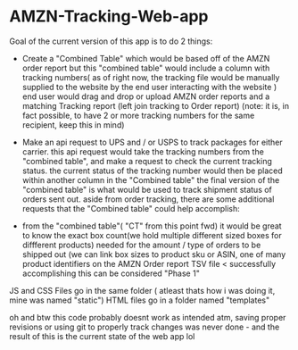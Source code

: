 # AMZN-Tracking-Web-app

Goal of the current version of this app is to do 2 things: 

- Create a "Combined Table" which would be based off of the AMZN order report but this "combined table" would include a column with tracking numbers( as of right now, the tracking file would be manually supplied to the website by the end user interacting with the website ) end user would drag and drop or upload AMZN order reports and a matching Tracking report (left join tracking to Order report) (note: it is, in fact possible, to have 2 or more tracking numbers for the same recipient, keep this in mind) 

- Make an api request to UPS and / or USPS to track packages for either carrier. this api request would take the tracking numbers from the "combined table", and make a request to check the current tracking status. the current status of the tracking number would then be placed within another column in the "Combined table" the final version of the "combined table" is what would be used to track shipment status of orders sent out. aside from order tracking, there are some additional requests that the "Combined table" could help accomplish:

- from the "combined table"( "CT" from this point fwd) it would be great to know the exact box count(we hold multiple different sized boxes for diffferent products) needed for the amount / type of orders to be shipped out (we can link box sizes to product sku or ASIN, one of many product identifiers on the AMZN Order report TSV file < successfully accomplishing this can be considered "Phase 1"

 JS and CSS Files go in the same folder ( atleast thats how i was doing it, mine was named "static") 
 HTML files go in a folder named "templates"


 oh and btw this code probably doesnt work as intended atm, saving proper revisions or using git to properly track changes was never done - and the result of this is the current state of the web app lol 
 

